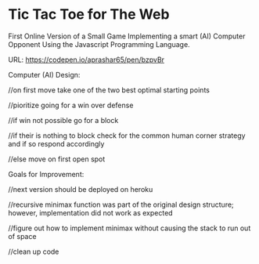 # Tic Tac Toe for The Web

First Online Version of a Small Game Implementing a smart (AI) Computer Opponent Using the Javascript Programming Language. 

URL: https://codepen.io/aprashar65/pen/bzpvBr

Computer (AI) Design:

//on first move take one of the two best optimal starting points

//pioritize going for a win over defense

//if win not possible go for a block

//if their is nothing to block check for the common human corner strategy and if so respond accordingly

//else move on first open spot

Goals for Improvement:

//next version should be deployed on heroku 

//recursive minimax function was part of the original design structure; however, implementation did not work as expected

//figure out how to implement minimax without causing the stack to run out of space

//clean up code
